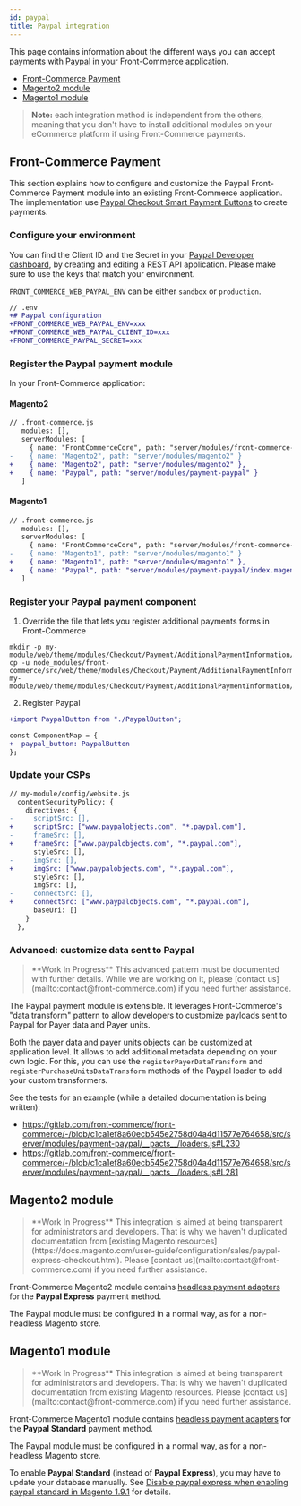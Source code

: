 ```yaml
---
id: paypal
title: Paypal integration
---
```


This page contains information about the different ways you can accept payments with [Paypal](https://paypal.com/) in your Front-Commerce application.

- [Front-Commerce Payment](#Front-Commerce-Payment)
- [Magento2 module](#Magento2-module)
- [Magento1 module](#Magento1-module)

> **Note:** each integration method is independent from the others, meaning that you don't have to install additional modules on your eCommerce platform if using Front-Commerce payments.

## Front-Commerce Payment

This section explains how to configure and customize the Paypal Front-Commerce Payment module into an existing Front-Commerce application. The implementation use [Paypal Checkout Smart Payment Buttons](https://developer.paypal.com/docs/checkout/) to create payments.

### Configure your environment

You can find the Client ID and the Secret in your [Paypal Developer dashboard](https://developer.paypal.com/developer/applications), by creating and editing a REST API application. Please make sure to use the keys that match your environment.

`FRONT_COMMERCE_WEB_PAYPAL_ENV` can be either `sandbox` or `production`.

```diff
// .env
+# Paypal configuration
+FRONT_COMMERCE_WEB_PAYPAL_ENV=xxx
+FRONT_COMMERCE_WEB_PAYPAL_CLIENT_ID=xxx
+FRONT_COMMERCE_PAYPAL_SECRET=xxx
```

### Register the Paypal payment module

In your Front-Commerce application:

#### Magento2

```diff
// .front-commerce.js
   modules: [],
   serverModules: [
     { name: "FrontCommerceCore", path: "server/modules/front-commerce-core" },
-    { name: "Magento2", path: "server/modules/magento2" }
+    { name: "Magento2", path: "server/modules/magento2" },
+    { name: "Paypal", path: "server/modules/payment-paypal" }
   ]
```

#### Magento1

```diff
// .front-commerce.js
   modules: [],
   serverModules: [
     { name: "FrontCommerceCore", path: "server/modules/front-commerce-core" },
-    { name: "Magento1", path: "server/modules/magento1" }
+    { name: "Magento1", path: "server/modules/magento1" },
+    { name: "Paypal", path: "server/modules/payment-paypal/index.magento1.js" }
   ]
```

### Register your Paypal payment component

1. Override the file that lets you register additional payments forms in Front-Commerce

```
mkdir -p my-module/web/theme/modules/Checkout/Payment/AdditionalPaymentInformation/
cp -u node_modules/front-commerce/src/web/theme/modules/Checkout/Payment/AdditionalPaymentInformation/getAdditionalDataComponent.js my-module/web/theme/modules/Checkout/Payment/AdditionalPaymentInformation/getAdditionalDataComponent.js
```

2. Register Paypal

```diff
+import PaypalButton from "./PaypalButton";

const ComponentMap = {
+  paypal_button: PaypalButton
};
```

### Update your CSPs

```diff
// my-module/config/website.js
  contentSecurityPolicy: {
    directives: {
-     scriptSrc: [],
+     scriptSrc: ["www.paypalobjects.com", "*.paypal.com"],
-     frameSrc: [],
+     frameSrc: ["www.paypalobjects.com", "*.paypal.com"],
      styleSrc: [],
-     imgSrc: [],
+     imgSrc: ["www.paypalobjects.com", "*.paypal.com"],
      styleSrc: [],
      imgSrc: [],
-     connectSrc: [],
+     connectSrc: ["www.paypalobjects.com", "*.paypal.com"],
      baseUri: []
    }
  },
```

### Advanced: customize data sent to Paypal

<blockquote class="wip">
**Work In Progress** This advanced pattern must be documented with further details. While we are working on it, please [contact us](mailto:contact@front-commerce.com) if you need further assistance.
</blockquote>

The Paypal payment module is extensible. It leverages Front-Commerce's "data transform" pattern to allow developers to customize payloads sent to Paypal for Payer data and Payer units.

Both the payer data and payer units objects can be customized at application level. It allows to add additional metadata depending on your own logic. For this, you can use the `registerPayerDataTransform` and `registerPurchaseUnitsDataTransform` methods of the Paypal loader to add your custom transformers.

See the tests for an example (while a detailed documentation is being written):

- https://gitlab.com/front-commerce/front-commerce/-/blob/c1ca1ef8a60ecb545e2758d04a4d11577e764658/src/server/modules/payment-paypal/__pacts__/loaders.js#L230
- https://gitlab.com/front-commerce/front-commerce/-/blob/c1ca1ef8a60ecb545e2758d04a4d11577e764658/src/server/modules/payment-paypal/__pacts__/loaders.js#L281

## Magento2 module

<blockquote class="wip">
**Work In Progress** This integration is aimed at being transparent for administrators and developers. That is why we haven't duplicated documentation from [existing Magento resources](https://docs.magento.com/user-guide/configuration/sales/paypal-express-checkout.html). Please [contact us](mailto:contact@front-commerce.com) if you need further assistance.
</blockquote>

Front-Commerce Magento2 module contains [headless payment adapters](/docs/magento2/headless-payments.html) for the **Paypal Express** payment method.

The Paypal module must be configured in a normal way, as for a non-headless Magento store.

## Magento1 module

<blockquote class="wip">
**Work In Progress** This integration is aimed at being transparent for administrators and developers. That is why we haven't duplicated documentation from existing Magento resources. Please [contact us](mailto:contact@front-commerce.com) if you need further assistance.
</blockquote>

Front-Commerce Magento1 module contains [headless payment adapters](/docs/magento1/headless-payments.html) for the **Paypal Standard** payment method.

The Paypal module must be configured in a normal way, as for a non-headless Magento store.

To enable **Paypal Standard** (instead of **Paypal Express**), you may have to update your database manually. See [Disable paypal express when enabling paypal standard in Magento 1.9.1](https://magento.stackexchange.com/a/75971) for details.
